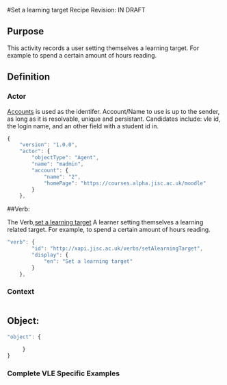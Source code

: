 #Set a learning target Recipe
Revision: IN DRAFT

## Purpose
This activity records a user setting themselves a learning target. For example to spend a certain amount of hours reading.

## Definition
### Actor
[Accounts](/common_statements.md#actor.account) is used as the identifer.  Account/Name to use is up to the sender, as long as it is resolvable, unique and persistant. Candidates include: vle id, the login name, and an other field with a student id in.

``` Javascript
{
    "version": "1.0.0",
    "actor": {
        "objectType": "Agent",
        "name": "madmin",
        "account": {
            "name": "2",
            "homePage": "https://courses.alpha.jisc.ac.uk/moodle"
        }
    },
```

##Verb:

The Verb,[set a learning target](vocabulary.md#verbs) A learner setting themselves a learning related target. For example, to spend a certain amount of hours reading.

``` javascript
"verb": {
        "id": "http://xapi.jisc.ac.uk/verbs/setAlearningTarget",
        "display": {
            "en": "Set a learning target"
        }
    },
```
### Context




``` javascript

```

## Object:



``` javascript
"object": {
	
	 }
}
```

### Complete VLE Specific Examples

